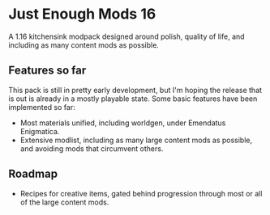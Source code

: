 # Just Enough Mods 16
A 1.16 kitchensink modpack designed around polish, quality of life, and including as many content mods as possible.

## Features so far
This pack is still in pretty early development, but I'm hoping the release that is out is already in a mostly playable state. Some basic features have been implemented so far:
- Most materials unified, including worldgen, under Emendatus Enigmatica.
- Extensive modlist, including as many large content mods as possible, and avoiding mods that circumvent others.

## Roadmap
- Recipes for creative items, gated behind progression through most or all of the large content mods.
